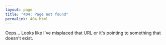 ```yaml
---
layout: page
title: "404: Page not found"
permalink: 404.html
---
```


<p>
Oops... Looks like I've misplaced that URL or it's pointing to something that doesn't exist.
</p>